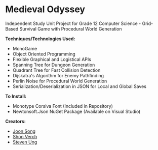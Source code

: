 # Medieval Odyssey
Independent Study Unit Project for Grade 12 Computer Science - Grid-Based Survival Game with Procedural World Generation

**Techniques/Technologies Used:**
- MonoGame
- Object Oriented Programming
- Flexible Graphical and Logistical APIs 
- Spanning Tree for Dungeon Generation
- Quadrant Tree for Fast Collision Detection
- Dijskatra's Algorithm for Enemy Pathfinding
- Perlin Noise for Procedural World Generation
- Serialization/Deserialization in JSON for Local and Global Saves

**To Install:**
- Monotype Corsiva Font (Included in Repository)
- Newtonsoft.Json NuGet Package (Available on Visual Studio)

**Creators:**
- [Joon Song](https://github.com/Joon7891)
- [Shon Verch](https://github.com/GalacticGlum)
- [Steven Ung](https://github.com/Ruffyruffle)
